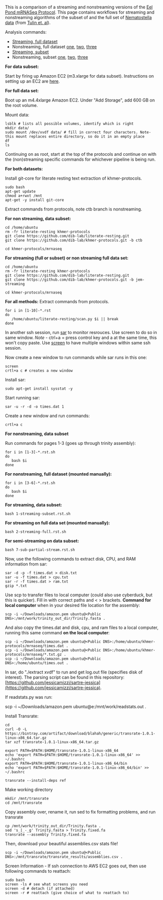 This is a comparison of a streaming and nonstreaming versions of the [Eel Pond mRNASeq Protocol](https://khmer-protocols.readthedocs.org/en/ctb/mrnaseq/). This page contains workflows for streaming and nonstreaming algorithms of the subset of and the full set of [Nematostella data](https://darchive.mblwhoilibrary.org/handle/1912/5613) (from [Tulin et. al](http://evodevojournal.biomedcentral.com/articles/10.1186/2041-9139-4-16)).

Analysis commands:
* [Streaming, full dataset](https://github.com/dib-lab/khmer-protocols/blob/jem-streaming/mrnaseq/2-streaming-full.rst)
* Nonstreaming, full dataset [one](https://github.com/dib-lab/khmer-protocols/blob/jem-streaming/mrnaseq/3-ctb1-quality.rst), [two](https://github.com/dib-lab/khmer-protocols/blob/jem-streaming/mrnaseq/5-ctb2-diginorm.rst), [three](https://github.com/dib-lab/khmer-protocols/blob/jem-streaming/mrnaseq/6-ctb3-big-assembly.rst)
* [Streaming, subset](https://github.com/dib-lab/khmer-protocols/blob/jem-streaming/mrnaseq/1-streaming-subset.rst)
* Nonstreaming, subset [one](https://github.com/dib-lab/khmer-protocols/blob/ctb/mrnaseq/1-quality.rst), [two](https://github.com/dib-lab/khmer-protocols/blob/ctb/mrnaseq/2-diginorm.rst), [three](https://github.com/dib-lab/khmer-protocols/blob/ctb/mrnaseq/3-big-assembly.rst)

**For data subset:**

Start by firing up Amazon EC2 (m3.xlarge for data subset). Instructions on setting up an EC2 are [here](http://angus.readthedocs.org/en/2015/amazon/index.html).

**For full data set:**

Boot up an m4.4xlarge Amazon EC2. Under "Add Storage", add 600 GB on the root volume.

Mount data:
```text
lsblk # lists all possible volumes, identify which is right
mkdir data/ 
sudo mount /dev/xvdf data/ # fill in correct four characters. Note- this mount replaces entire directory, so do it in an empty place
df
ls
```
Continuing on as root, start at the top of the protocols and continue on with the (non)streaming specific commands for whichever pipeline is being run.

**For both datasets:**

Install git-core for literate resting text extraction
of khmer-protocols. 

```text
sudo bash
apt-get update
chmod a+rwxt /mnt
apt-get -y install git-core
```

Extract commands from protocols, note ctb branch is nonstreaming.

**For non streaming, data subset:**
```text
cd /home/ubuntu
rm -fr literate-resting khmer-protocols
git clone https://github.com/dib-lab/literate-resting.git
git clone https://github.com/dib-lab/khmer-protocols.git -b ctb

cd khmer-protocols/mrnaseq  
```

**For streaming (full or subset) or non streaming full data set:**
```text
cd /home/ubuntu
rm -fr literate-resting khmer-protocols
git clone https://github.com/dib-lab/literate-resting.git
git clone https://github.com/dib-lab/khmer-protocols.git -b jem-streaming

cd khmer-protocols/mrnaseq  
```
**For all methods:** Extract commands from protocols. 

```text
for i in [1-10]-*.rst
do
   /home/ubuntu/literate-resting/scan.py $i || break
done  
```

In another ssh session, run [sar](https://github.com/ctb/sartre) to monitor resrouces. Use screen to do so in same window. 
*Note* - ctrl+a = press control key and a at the same time, this won't copy paste.
Use [screen](http://www.pixelbeat.org/lkdb/screen.html) to have multiple windows within same ssh session.

Now create a new window to run commands while sar runs in this one:
```text
screen
crtl+a c # creates a new window
```

Install sar:

```text
sudo apt-get install sysstat -y  
```

Start running sar:

```text
sar -u -r -d -o times.dat 1  
```
Create a new window and run commands:

```text
crtl+a c
```

**For nonstreaming, data subset**

Run commands for pages 1-3 (goes up through trinity assembly):

```text
for i in [1-3]-*.rst.sh
do
   bash $i
done  
```

**For nonstreaming, full dataset (mounted manually):**

```text
for i in [3-6]-*.rst.sh
do
   bash $i
done  
```

**For streaming, data subset:**

```text
bash 1-streaming-subset.rst.sh  
```

**For streaming on full data set (mounted manually):**

```text
bash 2-streaming-full.rst.sh
```

**For semi-streaming on data subset:**

```text
bash 7-sub-partial-stream.rst.sh
```

Now, use the following commands to extract disk, CPU, and RAM information from sar:

```text
sar -d -p -f times.dat > disk.txt
sar -u -f times.dat > cpu.txt
sar -r -f times.dat > ram.txt
gzip *.txt
```

Use scp to transfer files to local computer (could also use cyberduck, but this is quicker). Fill in with correct paths and < > brackets. **Command for local computer** when in your desired file location for the assembly:

```text
scp -i ~/Downloads/amazon.pem ubuntu@<Public DNS>:/mnt/work/trinity_out_dir/Trinity.fasta .  
```

And also copy the times.dat and disk, cpu, and ram files to a local computer, running this same command **on the local computer**:

```text
scp -i ~/Downloads/amazon.pem ubuntu@<Public DNS>:/home/ubuntu/khmer-protocols/mrnaseq/times.dat .
scp -i ~/Downloads/amazon.pem ubuntu@<Public DNS>:/home/ubuntu/khmer-protocols/mrnaseq/*.txt.gz .  
scp -i ~/Downloads/amazon.pem ubuntu@<Public DNS>:/home/ubuntu/times.out .
```
In sar, do "./extract xvdf" to run and get log.out file (specifies disk of interest). The parsing script can be found in this repository: [https://github.com/jessicamizzi/sartre-jessica](https://github.com/jessicamizzi/sartre-jessica).

If readstats.py was run:

scp -i ~/Downloads/amazon.pem ubuntu@e<Public DNS>:/mnt/work/readstats.out .

Install Transrate:
```text
cd
curl -O -L https://bintray.com/artifact/download/blahah/generic/transrate-1.0.1-linux-x86_64.tar.gz
tar xzf transrate-1.0.1-linux-x86_64.tar.gz

export PATH=$PATH:$HOME/transrate-1.0.1-linux-x86_64
echo 'export PATH=$PATH:$HOME/transrate-1.0.1-linux-x86_64' >> ~/.bashrc
export PATH=$PATH:$HOME/transrate-1.0.1-linux-x86_64/bin
echo 'export PATH=$PATH:$HOME/transrate-1.0.1-linux-x86_64/bin' >> ~/.bashrc

transrate --install-deps ref
```

Make working directory
```text
mkdir /mnt/transrate
cd /mnt/transrate
```

Copy assembly over, rename it, run sed to fix formatting problems, and run transrate
```text
cp /mnt/work/trinity_out_dir/Trinity.fasta .
sed 's_|_-_g' Trinity.fasta > Trinity.fixed.fa
transrate --assembly Trinity.fixed.fa
```
Then, download your beautiful assemblies.csv stats file!
```text
scp -i ~/Downloads/amazon.pem ubuntu@<Public DNS>:/mnt/transrate/transrate_results/assemblies.csv .
```

Screen Information - If ssh connection to AWS EC2 goes out, then use following commands to reattach:

```text
sudo bash
screen -ls # see what screens you need
screen -d # detach (if attached)
screen -r # reattach (give choice of what to reattach to)
```
